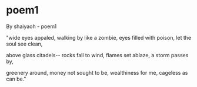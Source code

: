# poem1
By shaiyaoh - poem1

"wide eyes appaled,
walking by like a zombie, 
eyes filled with poison, 
let the soul see clean, 

above glass citadels--
rocks fall to wind, 
flames set ablaze,
a storm passes by,

greenery around,
money not sought to be,
wealthiness for me,
cageless as can be."

